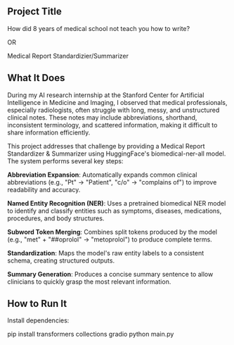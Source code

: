 ## Project Title
How did 8 years of medical school not teach you how to write?

OR

Medical Report Standardizier/Summarizer

## What It Does
During my AI research internship at the Stanford Center for Artificial Intelligence in Medicine and Imaging, I observed that medical professionals, especially radiologists, often struggle with long, messy, and unstructured clinical notes. These notes may include abbreviations, shorthand, inconsistent terminology, and scattered information, making it difficult to share information efficiently.

This project addresses that challenge by providing a Medical Report Standardizer & Summarizer using HuggingFace's biomedical-ner-all model. The system performs several key steps:

**Abbreviation Expansion**: Automatically expands common clinical abbreviations (e.g., "Pt" → "Patient", "c/o" → "complains of") to improve readability and  accuracy.

**Named Entity Recognition (NER)**: Uses a pretrained biomedical NER model to identify and classify entities such as symptoms, diseases, medications, procedures, and body structures.

**Subword Token Merging**: Combines split tokens produced by the model (e.g., "met" + "##oprolol" → "metoprolol") to produce complete terms.

**Standardization**: Maps the model's raw entity labels to a consistent schema, creating structured outputs.

**Summary Generation**: Produces a concise summary sentence to allow clinicians to quickly grasp the most relevant information.

## How to Run It
Install dependencies:

pip install transformers collections gradio 
python main.py

